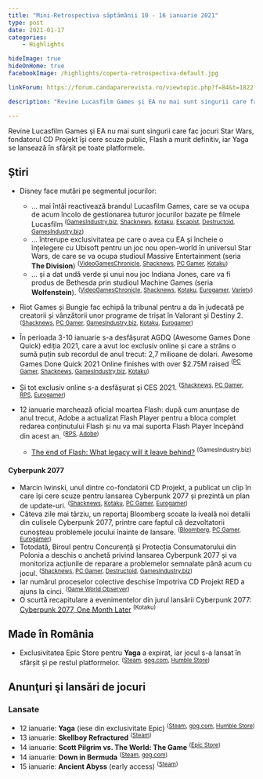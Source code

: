 ```yaml
---
title: "Mini-Retrospectiva săptămânii 10 - 16 ianuarie 2021"
type: post
date: 2021-01-17
categories:
    - Highlights

hideImage: true
hideOnHome: true
facebookImage: /highlights/coperta-retrospectiva-default.jpg

linkForum: https://forum.candaparerevista.ro/viewtopic.php?f=84&t=1822

description: "Revine Lucasfilm Games și EA nu mai sunt singurii care fac jocuri Star Wars, fondatorul CD Projekt își cere scuze public, Flash a murit definitiv, iar Yaga se lansează în sfârșit pe toate platformele."

---
```


Revine Lucasfilm Games și EA nu mai sunt singurii care fac jocuri Star Wars, fondatorul CD Projekt își cere scuze public, Flash a murit definitiv, iar Yaga se lansează în sfârșit pe toate platformele. 

## Știri


* Disney face mutări pe segmentul jocurilor:

  * ... mai întâi reactivează brandul Lucasfilm Games, care se va ocupa de acum încolo de gestionarea tuturor jocurilor bazate pe filmele Lucasfilm <sup>([GamesIndustry.biz](https://www.gamesindustry.biz/articles/2021-01-11-lucasfilm-establishes-lucasfilm-games-as-home-for-all-its-gaming-titles), [Shacknews](https://www.shacknews.com/article/122146/lucasfilm-games-is-the-new-home-of-star-wars-video-games), [Kotaku](https://kotaku.com/the-lucasfilm-name-at-least-is-back-1846037740), [Escapist](https://www.escapistmagazine.com/v2/lucasfilm-games-rebrand-revealed-as-the-future-of-star-wars-gaming/), [Destructoid](https://www.destructoid.com/stories/lucasfilm-games-is-the-new-identity-for-star-wars-games-going-forward-616468.phtml), [GamesIndustry.biz](https://www.gamesindustry.biz/articles/2021-01-13-lucasfilm-and-ubisoft-partner-on-star-wars-game))</sup>
  * ... întrerupe exclusivitatea pe care o avea cu EA și încheie o înțelegere cu Ubisoft pentru un joc nou open-world în universul Star Wars, de care se va ocupa studioul Massive Entertainment (seria **The Division**) <sup>([VideoGamesChronicle](https://www.videogameschronicle.com/news/eas-star-wars-exclusivity-is-over-as-lucasfilm-partners-with-ubisoft/), [Shacknews](https://www.shacknews.com/article/122191/lucasfilm-games-teases-upcoming-open-world-star-wars-game-with-ubisoft), [PC Gamer](https://www.pcgamer.com/ubisoft-is-working-on-an-open-world-star-wars-game/), [Kotaku](https://kotaku.com/ubisoft-massive-is-making-an-open-world-star-wars-game-1846048791))</sup>
  * ... și a dat undă verde și unui nou joc Indiana Jones, care va fi produs de Bethesda prin studioul Machine Games (seria **Wolfenstein**). <sup>([VideoGamesChronicle](https://www.videogameschronicle.com/news/bethesdas-machine-games-is-working-on-a-indiana-jones-game/), [Shacknews](https://www.shacknews.com/article/122168/indiana-jones-game-coming-from-bethesda-and-machine-games), [Kotaku](https://kotaku.com/machine-games-is-making-an-indiana-jones-game-1846042044), [Eurogamer](https://www.eurogamer.net/articles/2021-01-12-bethesda-announces-indiana-jones-game), [Variety](https://variety.com/2021/gaming/news/indiana-jones-video-game-1234883478/))</sup>

* Riot Games și Bungie fac echipă la tribunal pentru a da în judecată pe creatorii și vânzătorii unor programe de trișat în Valorant și Destiny 2. <sup>([Shacknews](https://www.shacknews.com/article/122178/riot-games-bungie-team-for-legal-action-against-valorant-destiny-2-cheat-creators), [PC Gamer](https://www.pcgamer.com/riot-and-bungie-team-up-to-sue-cheat-maker), [GamesIndustry.biz](https://www.gamesindustry.biz/articles/2021-01-12-riot-games-and-bungie-file-joint-lawsuit-against-cheatmakers), [Kotaku](https://kotaku.com/riot-and-bungie-go-after-valorant-and-destiny-2-cheat-s-1846033951), [Eurogamer](https://www.eurogamer.net/articles/2021-01-11-riot-and-bungie-join-forces-to-tackle-destiny-2-and-valorant-cheat-makers-in-new-lawsuit))</sup>

* În perioada 3-10 ianuarie s-a desfășurat AGDQ (Awesome Games Done Quick) ediția 2021, care a avut loc exclusiv online și care a strâns o sumă puțin sub recordul de anul trecut: 2,7 milioane de dolari. Awesome Games Done Quick 2021 Online finishes with over $2.75M raised <sup>([PC Gamer](https://www.pcgamer.com/agdq-2021-brings-in-dollar27m-in-charitable-donations), [Shacknews](https://www.shacknews.com/article/122134/awesome-games-done-quick-2021-online-finishes-with-over-275m-raised), [GamesIndustry.biz](https://www.gamesindustry.biz/articles/2021-01-11-awesome-games-done-quick-2021-raises-usd2-75m), [Kotaku](https://kotaku.com/agdq-2021-raises-2-7-million-for-charity-1846034563))</sup>
* Și tot exclusiv online s-a desfășurat și CES 2021. <sup>([Shacknews](https://www.shacknews.com/article/122235/shacknews-best-of-ces-2021-products-and-innovation), [PC Gamer](https://www.pcgamer.com/coolest-announcements-ces-2021-pc-gaming/), [RPS](https://www.rockpapershotgun.com/2021/01/15/all-the-important-pc-gaming-announcements-from-ces-2021), [Eurogamer](https://www.eurogamer.net/articles/digitalfoundry-2021-10-coolest-tech-announced-at-ces-2021))</sup>

* 12 ianuarie marchează oficial moartea Flash: după cum anunțase de anul trecut, Adobe a actualizat Flash Player pentru a bloca complet redarea conținutului Flash și nu va mai suporta Flash Player începând din acest an. <sup>([RPS](https://www.rockpapershotgun.com/2021/01/12/flash-player-will-no-longer-play-flash), [Adobe](https://www.adobe.com/uk/products/flashplayer/end-of-life.html))</sup>
    * [The end of Flash: What legacy will it leave behind?](https://www.gamesindustry.biz/articles/2021-01-11-the-end-of-flash-what-legacy-will-it-leave-behind) <sup>(GamesIndustry.biz)</sup>

#### Cyberpunk 2077
* Marcin Iwinski, unul dintre co-fondatorii CD Projekt, a publicat un clip în care își cere scuze pentru lansarea Cyberpunk 2077 și prezintă un plan de update-uri. <sup>([Shacknews](https://www.shacknews.com/article/122210/cd-projekt-co-founder-releases-video-apology-for-cyberpunk-2077s-launch-shares-patch-roadmap), [Kotaku](https://kotaku.com/cd-projekt-red-apologizes-for-cyberpunk-2077-bugs-says-1846053290), [PC Gamer](https://www.pcgamer.com/cd-projekt-apologizes-for-cyberpunk-2077-again-new-update-roadmap-pushes-back-dlc-for-fixes/), [Eurogamer](https://www.eurogamer.net/articles/2021-01-13-cd-projekt-co-founder-addresses-botched-cyberpunk-2077-console-release-in-new-video))</sup>
* Câteva zile mai târziu, un reportaj Bloomberg scoate la iveală noi detalii din culisele Cyberpunk 2077, printre care faptul că dezvoltatorii cunoșteau problemele jocului înainte de lansare. <sup>([Bloomberg](https://www.bloomberg.com/news/articles/2021-01-16/cyberpunk-2077-what-caused-the-video-game-s-disastrous-rollout), [PC Gamer](https://www.pcgamer.com/cyberpunk-2077-staff-knew-how-bad-the-bugs-were-before-launch-confirms-report/), [Eurogamer](https://www.eurogamer.net/articles/2021-01-16-new-report-details-cyberpunk-2077s-development-troubles-almost-entirely-fake-e3-demo-and-cut-content))</sup>
* Totodată, Biroul pentru Concurență și Protecția Consumatorului din Polonia a deschis o anchetă privind lansarea Cyberpunk 2077 și va monitoriza acțiunile de reparare a problemelor semnalate până acum cu jocul. <sup>([Shacknews](https://www.shacknews.com/article/122141/cyberpunk-2077s-issues-have-drawn-investigation-from-the-polish-government), [PC Gamer](https://www.pcgamer.com/polish-regulator-investigates-cd-projekt-over-cyberpunk-2077s-troubled-launch), [Destructoid](https://www.destructoid.com/stories/now-even-the-polish-government-is-allegedly-investigating-cyberpunk-2077-616404.phtml), [GamesIndustry.biz](https://www.gamesindustry.biz/articles/2021-01-11-polish-competition-watchdog-investigating-cyberpunk-2077))</sup>
* Iar numărul proceselor colective deschise împotriva CD Projekt RED a ajuns la cinci. <sup>([Game World Observer](https://gameworldobserver.com/2021/01/12/five-fifth-class-action-lawsuit-filed-cyberpunk-2077-makers/))</sup>
* O scurtă recapitulare a evenimentelor din jurul lansării Cyberpunk 2077: [Cyberpunk 2077, One Month Later](https://kotaku.com/cyberpunk-2077-one-month-later-1846045340) <sup>(Kotaku)</sup>

## Made în România
* Exclusivitatea Epic Store pentru **Yaga** a expirat, iar jocul s-a lansat în sfârșit și pe restul platformelor. <sup>([Steam](https://store.steampowered.com/app/888530/Yaga/), [gog.com](https://www.gog.com/game/yaga), [Humble Store](https://www.humblebundle.com/store/yaga))</sup>


## Anunţuri şi lansări de jocuri

### Lansate
* 12 ianuarie: **Yaga** (iese din exclusivitate Epic) <sup>([Steam](https://store.steampowered.com/app/888530/Yaga/), [gog.com](https://www.gog.com/game/yaga), [Humble Store](https://www.humblebundle.com/store/yaga))</sup>
* 13 ianuarie: **Skellboy Refractured** <sup>([Steam](https://store.steampowered.com/app/1096100/Skellboy_Refractured/))</sup>
* 14 ianuarie: **Scott Pilgrim vs. The World: The Game** <sup>([Epic Store](https://www.epicgames.com/store/en-US/product/scott-pilgrim-vs-the-world-the-game/))</sup>
* 14 ianuarie: **Down in Bermuda** <sup>([Steam](https://store.steampowered.com/app/1107300/Down_in_Bermuda/), [gog.com](https://www.gog.com/game/down_in_bermuda))</sup>
* 15 ianuarie: **Ancient Abyss** (early access) <sup>([Steam](https://store.steampowered.com/app/973450/Ancient_Abyss/))</sup>